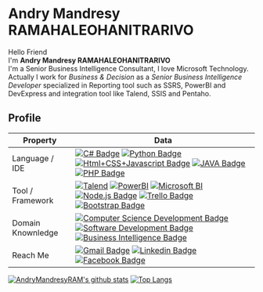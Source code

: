 # Andry Mandresy RAMAHALEOHANITRARIVO
Hello Friend<br/>
I'm **Andry Mandresy RAMAHALEOHANITRARIVO**<br/>
I'm a Senior Business Intelligence Consultant, I love Microsoft Technology.<br/>
Actually I work for _Business & Decision_ as a _Senior Business Intelligence Developer_ specialized in Reporting tool such as SSRS, PowerBI and DevExpress and integration tool like Talend, SSIS and Pentaho.<br/>

## Profile
Property                 | Data  
-------------------------|------
Language / IDE           | [![C# Badge](https://img.shields.io/badge/-Visual%20Studio-239120?style=flat&logo=C-Sharp&logoColor=white)](https://github.com/search?l=C%23&q=user%3Azmcx16&type=Repositories) [![Python Badge](https://img.shields.io/badge/-PyCharm-3776AB?style=flat&logo=Python&logoColor=white)](https://github.com/search?l=Python&q=user%3Azmcx16&type=Repositories) [![Html+CSS+Javascript Badge](https://img.shields.io/badge/-Visual%20Studio%20Code-F7DF1E?style=flat&logo=Javascript&logoColor=white)](https://github.com/search?l=JavaScript&q=user%3Azmcx16&type=Repositories) [![JAVA Badge](https://img.shields.io/badge/-Eclipse-007396?style=flat&logo=JAVA&logoColor=white)](https://github.com/search?q=user%3Azmcx16&type=Repositories) [![PHP Badge](https://img.shields.io/badge/PHP-blue?style=flat&logo=PHP&logoColor=white)](https://github.com/search?q=user%3Azmcx16&type=Repositories)
Tool / Framework         |  [![Talend](https://img.shields.io/badge/-Talend-eb6359?style=flat)](https://github.com/search?q=user%3Azmcx16&type=Repositories) [![PowerBI](https://img.shields.io/badge/-PowerBI-e6e227?style=flat)](https://github.com/search?q=user%3Azmcx16&type=Repositories) [![Microsoft BI](https://img.shields.io/badge/-Microsoft_BI-062d96?style=flat)](https://github.com/search?q=user%3Azmcx16&type=Repositories) [![Node.js Badge](https://img.shields.io/badge/Node.js%20-%23F7DF1E.svg?&style=flat&logo=Node&color=6DB35A)](https://github.com/search?q=user%3Azmcx16&type=Repositories) [![Trello Badge](https://img.shields.io/badge/Trello%20-%23F7DF1E.svg?&style=flat&color=0079BF)](https://github.com/search?q=user%3Azmcx16&type=Repositories) [![Bootstrap Badge](https://img.shields.io/badge/Bootstrap%20-%23F7DF1E.svg?&style=flat&color=7044A3)](https://github.com/search?q=user%3Azmcx16&type=Repositories)
Domain Knownledge        | [![Computer Science Development Badge](https://img.shields.io/badge/-Computer%20Science-FAB040?style=flat&logoColor=white)](https://github.com/search?q=user%3Azmcx16&type=Repositories) [![Software Development Badge](https://img.shields.io/badge/-Software%20Development-FF6600?style=flat&logoColor=white)](https://github.com/search?q=user%3Azmcx16&type=Repositories) [![Business Intelligence Badge](https://img.shields.io/badge/-Business%20Intelligence-00979D?style=flat&logoColor=white)](https://github.com/search?q=user%3Azmcx16&type=Repositories)
Reach Me                 | [![Gmail Badge](https://img.shields.io/badge/-Andry%20Mandresy%20RAMAHALEOHANITRARIVO-e54448?style=flat&logo=Gmail&logoColor=white)](mailto:andrymandresyram@gmail.com) [![Linkedin Badge](https://img.shields.io/badge/-Andry%20Mandresy%20RAMAHALEOHANITRARIVO-blue?style=flat&logo=Linkedin&logoColor=white)](https://www.linkedin.com/in/andry-mandresy-ramahaleohanitrarivo-4b370a179/) [![Facebook Badge](https://img.shields.io/badge/-Mandresy-3b5998?style=flat-square&labelColor=3b5998&logo=facebook&logoColor=white&link=https://www.facebook.com/yugiram3/)](https://www.facebook.com/yugiram3/)

[![AndryMandresyRAM's github stats](https://github-readme-stats.vercel.app/api?username=AndryMandresyRAM&theme=github_dark&count_private=true)](https://github.com/anuraghazra/github-readme-stats)
[![Top Langs](https://github-readme-stats.vercel.app/api/top-langs/?username=AndryMandresyRAM&theme=github_dark&layout=compact&hide=css,html)](https://github.com/anuraghazra/github-readme-stats)

